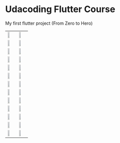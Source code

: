 # Udacoding Flutter Course

My first flutter project (From Zero to Hero)

<table>
  <tr>
    <td><img src="https://raw.githubusercontent.com/riskiadi/Udacoding/master/_screnshoot/ss1.jpg" width="50%"/></td>
    <td><img src="https://raw.githubusercontent.com/riskiadi/Udacoding/master/_screnshoot/ss2.jpg" width="50%"/></td>
  </tr>
  <tr>
    <td><img src="https://raw.githubusercontent.com/riskiadi/Udacoding/master/_screnshoot/ss3.jpg" width="50%"/></td>
    <td><img src="https://raw.githubusercontent.com/riskiadi/Udacoding/master/_screnshoot/ss4.jpg" width="50%"/></td>
  </tr>
  <tr>
    <td><img src="https://raw.githubusercontent.com/riskiadi/Udacoding/master/_screnshoot/ss5.jpg" width="50%"/></td>
    <td><img src="https://raw.githubusercontent.com/riskiadi/Udacoding/master/_screnshoot/ss6.jpg" width="50%"/></td>
  </tr>
  <tr>
    <td><img src="https://raw.githubusercontent.com/riskiadi/Udacoding/master/_screnshoot/ss7.png" width="50%"/></td>
    <td><img src="https://raw.githubusercontent.com/riskiadi/Udacoding/master/_screnshoot/ss8.png" width="50%"/></td>
  </tr>
  <tr>
    <td><img src="https://raw.githubusercontent.com/riskiadi/Udacoding/master/_screnshoot/ss9.png" width="50%"/></td>
    <td><img src="https://raw.githubusercontent.com/riskiadi/Udacoding/master/_screnshoot/ss10.png" width="50%"/></td>
  </tr>
  <tr>
    <td><img src="https://raw.githubusercontent.com/riskiadi/Udacoding/master/_screnshoot/ss11.jpg" width="50%"/></td>
    <td><img src="https://raw.githubusercontent.com/riskiadi/Udacoding/master/_screnshoot/ss12.jpg" width="50%"/></td>
  </tr>
  <tr>
    <td><img src="https://raw.githubusercontent.com/riskiadi/Udacoding/master/_screnshoot/ss13.png" width="50%"/></td>
    <td><img src="https://raw.githubusercontent.com/riskiadi/Udacoding/master/_screnshoot/ss14.png" width="50%"/></td>
  </tr>
  <tr>
    <td><img src="https://raw.githubusercontent.com/riskiadi/Udacoding/master/_screnshoot/ss15.png" width="50%"/></td>
    <td><img src="https://raw.githubusercontent.com/riskiadi/Udacoding/master/_screnshoot/ss16.png" width="50%"/></td>
  </tr>
  <tr>
    <td><img src="https://raw.githubusercontent.com/riskiadi/Udacoding/master/_screnshoot/ss17.png" width="50%"/></td>
    <td><img src="https://raw.githubusercontent.com/riskiadi/Udacoding/master/_screnshoot/ss18.png" width="50%"/></td>
  </tr>
  <tr>
    <td><img src="https://raw.githubusercontent.com/riskiadi/Udacoding/master/_screnshoot/ss19.png" width="50%"/></td>
    <td><img src="https://raw.githubusercontent.com/riskiadi/Udacoding/master/_screnshoot/ss20.png" width="50%"/></td>
  </tr>
  <tr>
    <td><img src="https://raw.githubusercontent.com/riskiadi/Udacoding/master/_screnshoot/ss21.png" width="50%"/></td>
    <td><img src="https://raw.githubusercontent.com/riskiadi/Udacoding/master/_screnshoot/ss22.png" width="50%"/></td>
  </tr>
  <tr>
    <td><img src="https://raw.githubusercontent.com/riskiadi/Udacoding/master/_screnshoot/ss23.png" width="50%"/></td>
    <td><img src="https://raw.githubusercontent.com/riskiadi/Udacoding/master/_screnshoot/ss24.png" width="50%"/></td>
  </tr>
  <tr>
    <td><img src="https://raw.githubusercontent.com/riskiadi/Udacoding/master/_screnshoot/ss25.png" width="50%"/></td>
    <td><img src="https://raw.githubusercontent.com/riskiadi/Udacoding/master/_screnshoot/ss26.png" width="50%"/></td>
  </tr>
</table>


